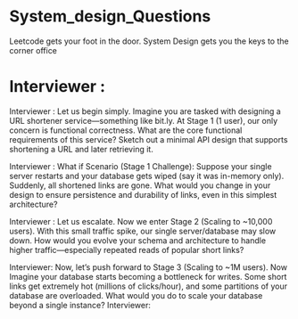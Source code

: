 # System_design_Questions 
Leetcode gets your foot in the door.
System Design gets you the keys to the corner office

# Interviewer :



Interviewer :
Let us begin simply. Imagine you are tasked with designing a URL shortener service—something like bit.ly.
At Stage 1 (1 user), our only concern is functional correctness.
What are the core functional requirements of this service?
Sketch out a minimal API design that supports shortening a URL and later retrieving it.


Interviewer :
What if Scenario (Stage 1 Challenge):
Suppose your single server restarts and your database gets wiped (say it was in-memory only). Suddenly, all shortened links are gone.
What would you change in your design to ensure persistence and durability of links, even in this simplest architecture?



Interviewer :
Let us escalate.
Now we enter Stage 2 (Scaling to ~10,000 users). With this small traffic spike, our single server/database may slow down.
How would you evolve your schema and architecture to handle higher traffic—especially repeated reads of popular short links?


Interviewer:
Now, let’s push forward to Stage 3 (Scaling to ~1M users).
Now Imagine your database starts becoming a bottleneck for writes. Some short links get extremely hot (millions of clicks/hour), and some partitions of your database are overloaded.
What would you do to scale your database beyond a single instance?
Interviewer:


